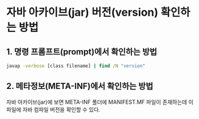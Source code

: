 # 자바 아카이브(jar) 버전(version) 확인하는 방법

## 1. 명령 프롬프트(prompt)에서 확인하는 방법
~~~cmd
javap -verbose [class filename] | find /N "version"
~~~

## 2. 메타정보(META-INF)에서 확인하는 방법
자바 아카이브(jar)에 보면 META-INF 폴더에 MANIFEST.MF 파일이 존재하는데 이 파일에 자바 컴파일 버전을 확인할 수 있다.
